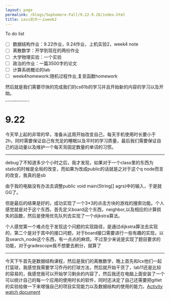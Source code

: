```yaml
---
layout: page
permalink: /blogs/Sophomore-Fall/9.22-9.28/index.html
title: Levi的大一上week2
---
```


To do list

- [ ] 数据结构作业：9.22作业，9.24作业，上机实验2，week4 note
- [ ] 离散数学：开学到现在的两份作业
- [ ] 大学物理实验：一个实验
- [ ] 政治的作业：一篇3500字的论文
- [ ] 计算系统概论的lab
- [ ] week4homework:随机过程作业,复变函数homework

然后就是我们需要尽快的完成我们的cs61b的学习并且开始新的内容的学习以及开始。

<img src="D:\wesleyfei1.github.io\blogs\Sophomore-Fall\07762cb1c918339f326c87b7727b937d_720.jpg" alt="07762cb1c918339f326c87b7727b937d_720" style="zoom:25%;" />

# 9.22

今天早上起的非常的早，准备从这周开始改变自己，每天手机使用时长要小于2h，同时需要保证自己有充足的睡眠以及平时的学习质量，最后我们需要保证自己的运动量以及维护一个每天背固定数量的单词的习惯。

---

debug了不知道多少个小时之后，我才发现，如果对于一个class里的东西为static的时候是全局的改变，而如果为改成public的话就是之对于这个q node而言的改变，我真的是sb

由于我的电脑没有办法去调整public void main(String[] agrs)中的输入，于是就GG了。

但是最后的结果是好的，成功实现了一个3*3的点击方块的游戏的搜索功能。个人感觉就是对于这个东西，首先定义board这个东西，neighbor,以及相应的计算损失的函数，然后是使用优先队列去实现了一个dijkstra算法。

个人感觉第一个难点在于发现这个问题的实现路径，是通过dijkstra算法去实现的，第二个是对于其中的接口问题，对于board接口需要进行一些有趣的实现，以及search_node这个东西，有一点点的麻烦。不过至少来说是实现了题目要求的功能，对于gradescope我不想要去刷分，就算了

---

今天下午首先是数据结构课程，然后是我们的离散数学，晚上首先和lcx他们一起打篮球，我感觉我需要学习乔丹的打球方法，然后就开始干货了，lab11还是比较的容易的，我感觉我可以开始学习剩余的内容了，然后我还在电脑上面安装了一个可以统计自己的每一个应用的使用时长的软件，同时还决定了自己还需要把gitlet的实验给做一下来增强自己的项目实现能力以及数据结构的使用的能力。[Activity watch document](https://docs.activitywatch.net/en/latest/getting-started.html)


